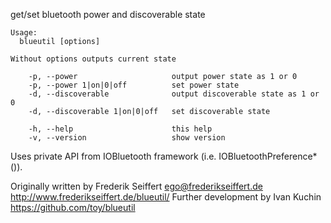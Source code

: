 get/set bluetooth power and discoverable state

```
Usage:
  blueutil [options]

Without options outputs current state

    -p, --power                     output power state as 1 or 0
    -p, --power 1|on|0|off          set power state
    -d, --discoverable              output discoverable state as 1 or 0
    -d, --discoverable 1|on|0|off   set discoverable state

    -h, --help                      this help
    -v, --version                   show version
```

Uses private API from IOBluetooth framework (i.e. IOBluetoothPreference*()).

Originally written by Frederik Seiffert ego@frederikseiffert.de http://www.frederikseiffert.de/blueutil/
Further development by Ivan Kuchin https://github.com/toy/blueutil
